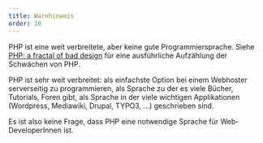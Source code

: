 ```yaml
---
title: Warnhinweis
order: 10
---
```


PHP ist eine weit verbreitete, aber keine gute Programmiersprache. Siehe [PHP: a fractal of bad design](http://me.veekun.com/blog/2012/04/09/php-a-fractal-of-bad-design/) für eine ausführliche Aufzählung der Schwächen von PHP. 

PHP ist sehr weit verbreitet: als einfachste Option bei einem
Webhoster serverseitig zu programmieren, als Sprache zu der es
viele Bücher, Tutorials, Foren gibt, als Sprache in der viele
wichtigen Applikationen (Wordpress, Mediawiki, Drupal, TYPO3, ...) geschrieben sind.

Es ist also keine Frage, dass PHP eine notwendige Sprache für Web-DeveloperInnen ist.

